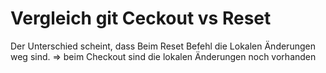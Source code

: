 # Vergleich git Ceckout vs Reset

Der Unterschied scheint, dass Beim Reset Befehl die Lokalen Änderungen weg sind. => beim Checkout sind die lokalen Änderungen noch vorhanden